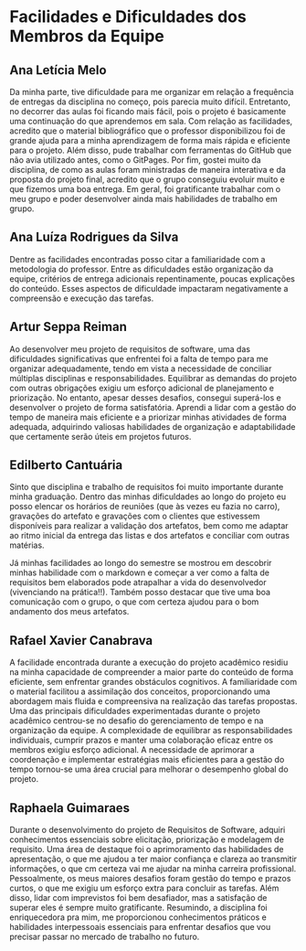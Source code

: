 # Facilidades e Dificuldades dos Membros da Equipe

## Ana Letícia Melo

Da minha parte, tive dificuldade para me organizar em relação a frequência de entregas da disciplina no começo, pois parecia muito difícil. Entretanto, no decorrer das aulas foi ficando mais fácil, pois o projeto é basicamente uma continuação do que aprendemos em sala. Com relação as facilidades, acredito que o material bibliográfico que o professor disponibilizou foi de grande ajuda para a minha aprendizagem de forma mais rápida e eficiente para o projeto. Além disso, pude trabalhar com ferramentas do GitHub que não avia utilizado antes, como o GitPages.  Por fim, gostei muito da disciplina, de como as aulas foram ministradas de maneira interativa e da proposta do projeto final, acredito que o grupo conseguiu evoluir muito e que fizemos uma boa entrega. Em geral, foi gratificante trabalhar com o meu grupo e poder desenvolver ainda mais habilidades de trabalho em grupo.

## Ana Luíza Rodrigues da Silva

Dentre as facilidades encontradas posso citar a familiaridade com a metodologia do professor. Entre as dificuldades estão organização da equipe, critérios de entrega adicionais repentinamente, poucas explicações do conteúdo. Esses aspectos de dificuldade impactaram negativamente a compreensão e execução das tarefas.

## Artur Seppa Reiman

Ao desenvolver meu projeto de requisitos de software, uma das dificuldades significativas que enfrentei foi a falta de tempo para me organizar adequadamente, tendo em vista a necessidade de conciliar múltiplas disciplinas e responsabilidades. Equilibrar as demandas do projeto com outras obrigações exigiu um esforço adicional de planejamento e priorização. No entanto, apesar desses desafios, consegui superá-los e desenvolver o projeto de forma satisfatória. Aprendi a lidar com a gestão do tempo de maneira mais eficiente e a priorizar minhas atividades de forma adequada, adquirindo valiosas habilidades de organização e adaptabilidade que certamente serão úteis em projetos futuros.

## Edilberto Cantuária

Sinto que disciplina e trabalho de requisitos foi muito importante durante minha graduação. Dentro das minhas dificuldades ao longo do projeto eu posso elencar os horários de reuniões (que às vezes eu fazia no carro), gravações do artefato e gravações com o clientes que estivessem disponíveis para realizar a validação dos artefatos, bem como me adaptar ao ritmo inicial da entrega das listas e dos artefatos e conciliar com outras matérias.

Já minhas facilidades ao longo do semestre se mostrou em descobrir minhas habilidade com o markdown e começar a ver como a falta de requisitos bem elaborados pode atrapalhar a vida do desenvolvedor (vivenciando na prática!!). Também posso destacar que tive uma boa comunicação com o grupo, o que com certeza ajudou para o bom andamento dos meus artefatos.

## Rafael Xavier Canabrava

A facilidade encontrada durante a execução do projeto acadêmico residiu na minha capacidade de compreender a maior parte do conteúdo de forma eficiente, sem enfrentar grandes obstáculos cognitivos. A familiaridade com o material facilitou a assimilação dos conceitos, proporcionando uma abordagem mais fluida e compreensiva na realização das tarefas propostas. Uma das principais dificuldades experimentadas durante o projeto acadêmico centrou-se no desafio do gerenciamento de tempo e na organização da equipe. A complexidade de equilibrar as responsabilidades individuais, cumprir prazos e manter uma colaboração eficaz entre os membros exigiu esforço adicional. A necessidade de aprimorar a coordenação e implementar estratégias mais eficientes para a gestão do tempo tornou-se uma área crucial para melhorar o desempenho global do projeto.

## Raphaela Guimaraes 

Durante o desenvolvimento do projeto de Requisitos de Software, adquiri conhecimentos essenciais sobre elicitação, priorização e modelagem de requisito. Uma área de destaque foi o aprimoramento das habilidades de apresentação, o que me ajudou a ter maior confiança e clareza ao transmitir informações, o que cm certeza vai me ajudar na minha carreira profissional. Pessoalmente, os meus maiores desafios foram gestão do tempo e prazos curtos, o que me exigiu um esforço extra para concluir as tarefas. Além disso, lidar com imprevistos foi bem desafiador, mas a satisfação de superar eles é sempre muito gratificante. Resumindo, a disciplina foi enriquecedora pra mim, me proporcionou conhecimentos práticos e habilidades interpessoais essenciais para enfrentar desafios que vou precisar passar no mercado de trabalho no futuro.